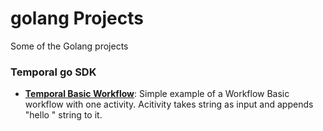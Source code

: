 # golang Projects

Some of the Golang projects

### Temporal go SDK

- [**Temporal Basic Workflow**](./temporal-hello): Simple example of a Workflow
Basic workflow with one activity. Acitivity takes string as input and appends "hello " string to it.   
